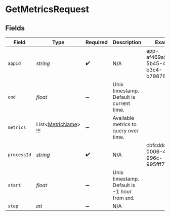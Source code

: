 # GetMetricsRequest


## Fields

| Field                                                       | Type                                                        | Required                                                    | Description                                                 | Example                                                     |
| ----------------------------------------------------------- | ----------------------------------------------------------- | ----------------------------------------------------------- | ----------------------------------------------------------- | ----------------------------------------------------------- |
| `appId`                                                     | *string*                                                    | :heavy_check_mark:                                          | N/A                                                         | app-af469a92-5b45-4565-b3c4-b79878de67d2                    |
| `end`                                                       | *float*                                                     | :heavy_minus_sign:                                          | Unix timestamp. Default is current time.                    |                                                             |
| `metrics`                                                   | List<[MetricName](../../Models/Shared/MetricName.md)>   !!! | :heavy_minus_sign:                                          | Available metrics to query over time.                       |                                                             |
| `processId`                                                 | *string*                                                    | :heavy_check_mark:                                          | N/A                                                         | cbfcddd2-0006-43ae-996c-995fff7bed2e                        |
| `start`                                                     | *float*                                                     | :heavy_minus_sign:                                          | Unix timestamp. Default is -1 hour from `end`.              |                                                             |
| `step`                                                      | *int*                                                       | :heavy_minus_sign:                                          | N/A                                                         |                                                             |